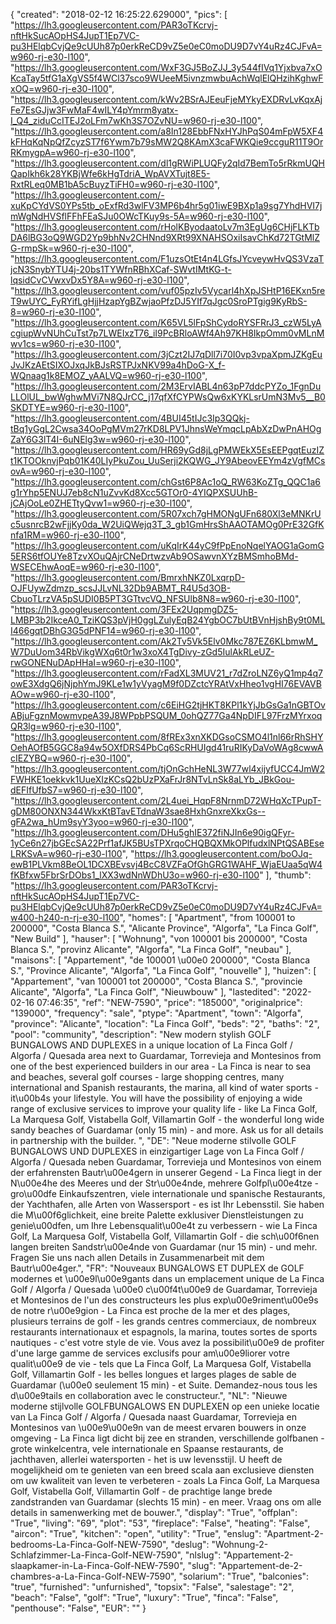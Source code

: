 {
"created": "2018-02-12 16:25:22.629000",
"pics": [
"https://lh3.googleusercontent.com/PAR3oTKcrvj-nftHkSucAOpHS4JupT1Ep7VC-pu3HElqbCvjQe9cUUh87p0erkReCD9vZ5e0eC0moDU9D7vY4uRz4CJFvA=w960-rj-e30-l100",
"https://lh3.googleusercontent.com/WxF3GJ5BoZJJ_3y544fIVq1Yjxbva7xOKcaTay5tfG1aXgVS5f4WCl37sco9WUeeM5ivnzmwbuAchWqlElQHzihKghwFxOQ=w960-rj-e30-l100",
"https://lh3.googleusercontent.com/kWv2BSrAJEeuFjeMYkyEXDRvLvKqxAjFe7EsGJjw3FwMaF4wILY4pYmrm8yatx-I_Q4_ziduCcITEJ2oLFm7wKh3S7OZvNU=w960-rj-e30-l100",
"https://lh3.googleusercontent.com/a8In128EbbFNxHYJhPqS04mFpW5XF4kFHqKqNpQfZcyzST7f6Ywm7b79sMW2Q8KAmX3caFWKQie9ccguR11T9OrRKmygpA=w960-rj-e30-l100",
"https://lh3.googleusercontent.com/dl1gRWiPLUQFy2qId7BemTo5rRkmUQHQapIkh6k28YKBjWfe6kHgTdriA_WpAVXTujt8E5-RxtRLeq0MB1bA5cBuyzTiFH0=w960-rj-e30-l100",
"https://lh3.googleusercontent.com/-xuKpCYdVS0YPs5tb_oExfRd3wlFV3MP6b4hr5g01iwE9BXp1a9sg7YhdHVI7jmWgNdHVSflFFhFEaSJu0OWcTKuy9s-5A=w960-rj-e30-l100",
"https://lh3.googleusercontent.com/rHolKByodaatoLv7m3EgUg6CHjFLKTbDA6lBG3oQ9WGD2Yp9bhNv2CHNnd9XRt99XNAHSOxiIsavChKd72TGtMlZG-rmpSk=w960-rj-e30-l100",
"https://lh3.googleusercontent.com/F1uzsOtEt4n4LGfsJYcveywHvQS3VzaTjcN3SnybYTU4j-20bs1TYWfnRBhXCaf-SWvtIMtKG-t-lqsidCvCVwxvDx5Y8A=w960-rj-e30-l100",
"https://lh3.googleusercontent.com/vuf05pzIv5Vycarl4hXpJSHtP16EKxn5reT9wUYC_FyRYifLgHjjHzapYgBZwjaoPfzDJ5YIf7qJgc0SroPTgig9KyRbS-8=w960-rj-e30-l100",
"https://lh3.googleusercontent.com/K65VL5lFpShCydoRYSFRrJ3_czW5LyAcgiupWvNUhCuTst7p7LWEIxzT76_iI9PcBRloAWf4Ah97KH8IkpOmm0vMLnMwv1cs=w960-rj-e30-l100",
"https://lh3.googleusercontent.com/3jCzt2IJ7qDll7i70I0vp3vpaXpmJZKgEuJvJKzAEtSIXOJxqJkBJsRSTPJxNKV99a4hDoG-X_f-WQnaag1k8EMOZ_yAALVQ=w960-rj-e30-l100",
"https://lh3.googleusercontent.com/2M3ErvIABL4n63pP7ddcPYZo_1FgnDuLLOlUL_bwWghwMVi7N8QJrCC_j17qfXfCYPWsQw6xKYKLsrUmN3Mv5__B0SKDTYE=w960-rj-e30-l100",
"https://lh3.googleusercontent.com/4BUI45tIJc3Ip3QQkj-tBq1yGgL2Cwsa34OoPgMVm27rKD8LPV1JhnsWeYmqcLpAbXzDwPnAHOgZaY6G3lT4I-6uNElg3w=w960-rj-e30-l100",
"https://lh3.googleusercontent.com/HR69yGd8jLgPMWEkX5EsEEPgqtEuzIZt1KTOOknvjPqb01K40LIyPkuZou_UuSerji2KQWG_JY9AbeovEEYm4zVgfMCsovA=w960-rj-e30-l100",
"https://lh3.googleusercontent.com/chGst6P8Ac1oQ_RW63KoZTg_QQC1a6g1rYhp5ENUJ7eb8cN1uZvvKd8Xcc5GTOr0-4YIQPXSUUhB-jCAjOoLe0ZHETtyQvw1=w960-rj-e30-l100",
"https://lh3.googleusercontent.com/5R07xch7gHMONgUFn680Xl3eMNKrUc5usnrcB2wFjjKy0da_W2UiQWejq3T_3_gb1GmHrsShAAOTAMOg0PrE32GfKnfa1RM=w960-rj-e30-l100",
"https://lh3.googleusercontent.com/uKqIrK44yC9fPpEnoNqelYAOG1aGomG5ERS6tfOUYe8TzvXOuQAjrCNeDrtwzvAb9OSawvnXYzBMSmhoBMd-WSECEhwAoqE=w960-rj-e30-l100",
"https://lh3.googleusercontent.com/BmrxhNKZ0LxqrpD-OJFUywZdmzp_scsJJLvNL32Db9ABMT_R4U5d3OB-CbuoTLrzVA5pSUDI0B5PT3GTtvcVQ_NFSUlb8N8=w960-rj-e30-l100",
"https://lh3.googleusercontent.com/3FEx2UqpmgDZ5-LMBP3b2IkceA0_TziKQS3pVjH0ggLZulyEqB24YgbOC7bUtBVnHjshBy9t0MLI466gqtDBhG3G5dPNF14=w960-rj-e30-l100",
"https://lh3.googleusercontent.com/Ak2Tv5Vk5Elv0Mkc787EZ6KLbmwM_W7DuUom34RbVikgWXq6t0r1w3xoX4TgDivy-zGd5IulAkRLeUZ-rwGONENuDApHHaI=w960-rj-e30-l100",
"https://lh3.googleusercontent.com/rFadXL3MUV21_r7dZroLNZ6yQ1mp4q7owE3XdgQ6jNjphYmJ9KLe1w1yVyagM9f0DZctcYRAtVxHheo1vgHI76EVAVBAOw=w960-rj-e30-l100",
"https://lh3.googleusercontent.com/c6EiHG2tjHKT8KPl1kYjJbGsGa1nGBTOvABjuFgznMowmvpeA39J8WPpbPSQUM_0ohQZ77Ga4NpDIFL97FrzMYrxoqQR3lg=w960-rj-e30-l100",
"https://lh3.googleusercontent.com/8fREx3xnXKDGsoCSMO4l1nl66rRhSHYOehAOfB5GGC8a94w5OXfDRS4PbCq6ScRHUIgd41ruRIKyDaVoWAg8cwwAcIEZYBQ=w960-rj-e30-l100",
"https://lh3.googleusercontent.com/tjOnGchHeNL3W77wl4xijyfUCC4JmW2FWHKE1oekkvk1UueXIzKCsQ2bUzPXaFrJr8NTvLnSk8aLYb_JBkGou-dEFIfUfbS7=w960-rj-e30-l100",
"https://lh3.googleusercontent.com/2L4uei_HqpF8NrnmD72WHqXcTPupT-gDM80ONXN344WkxKtBTavETdnaW3sae8HxhGnxreXkxGs--gFA2wa_hUm9syY3yoo=w960-rj-e30-l100",
"https://lh3.googleusercontent.com/DHu5ghIE372fiNJIn6e90igQFyr-1yCe6n27jbGEcSA22Prf1afJK5BUsTPXrqoCHQBQXMkOPlfudxlNPtQSABEseLRKSvA=w960-rj-e30-l100",
"https://lh3.googleusercontent.com/boOJq-ewB1PLVkm8BeOL1DCXBEvsvj4BcC8VZFaOfGhGRG1WAHF_WjaEUaa5qW4fKBfxw5FbrSrDObs1_lXX3wdNnWDhU3o=w960-rj-e30-l100"
],
"thumb": "https://lh3.googleusercontent.com/PAR3oTKcrvj-nftHkSucAOpHS4JupT1Ep7VC-pu3HElqbCvjQe9cUUh87p0erkReCD9vZ5e0eC0moDU9D7vY4uRz4CJFvA=w400-h240-n-rj-e30-l100",
"homes": [
"Apartment",
"from 100001 to 200000",
"Costa Blanca S.",
"Alicante Province",
"Algorfa",
"La Finca Golf",
"New Build"
],
"hauser": [
"Wohnung",
"von 100001 bis 200000",
"Costa Blanca S.",
"provinz Alicante",
"Algorfa",
"La Finca Golf",
"neubau"
],
"maisons": [
"Appartement",
"de 100001 \u00e0 200000",
"Costa Blanca S.",
"Province Alicante",
"Algorfa",
"La Finca Golf",
"nouvelle"
],
"huizen": [
"Appartement",
"van 100001 tot 200000",
"Costa Blanca S.",
"provincie Alicante",
"Algorfa",
"La Finca Golf",
"Nieuwbouw"
],
"lastedited": "2022-02-16 07:46:35",
"ref": "NEW-7590",
"price": "185000",
"originalprice": "139000",
"frequency": "sale",
"ptype": "Apartment",
"town": "Algorfa",
"province": "Alicante",
"location": "La Finca Golf",
"beds": "2",
"baths": "2",
"pool": "community",
"description": "New modern stylish GOLF BUNGALOWS AND DUPLEXES in a unique location of La Finca Golf / Algorfa / Quesada area next to Guardamar, Torrevieja and Montesinos from one of the best experienced builders in our area  - La Finca is near to sea and beaches, several golf courses - large shopping centres, many international and Spanish restaurants, the marina, all kind of water sports - it\u00b4s your lifestyle. You will have the possibility of enjoying a wide range of exclusive services to improve your quality life - like La Finca Golf, La Marquesa Golf, Vistabella Golf, Villamartin Golf - the wonderful long wide sandy beaches of Guardamar (only 15 min) - and more. Ask us for all details in partnership with the builder.   ",
"DE": "Neue moderne stilvolle GOLF BUNGALOWS UND DUPLEXES in einzigartiger Lage von La Finca Golf / Algorfa / Quesada neben Guardamar, Torrevieja und Montesinos von einem der erfahrensten Bautr\u00e4gern in unserer Gegend - La Finca liegt in der N\u00e4he des Meeres und der Str\u00e4nde, mehrere Golfpl\u00e4tze - gro\u00dfe Einkaufszentren, viele internationale und spanische Restaurants, der Yachthafen, alle Arten von Wassersport - es ist Ihr Lebensstil. Sie haben die M\u00f6glichkeit, eine breite Palette exklusiver Dienstleistungen zu genie\u00dfen, um Ihre Lebensqualit\u00e4t zu verbessern - wie La Finca Golf, La Marquesa Golf, Vistabella Golf, Villamartin Golf - die sch\u00f6nen langen breiten Sandstr\u00e4nde von Guardamar (nur 15 min) - und mehr. Fragen Sie uns nach allen Details in Zusammenarbeit mit dem Bautr\u00e4ger.",
"FR": "Nouveaux BUNGALOWS ET DUPLEX de GOLF modernes et \u00e9l\u00e9gants dans un emplacement unique de La Finca Golf / Algorfa / Quesada \u00e0 c\u00f4t\u00e9 de Guardamar, Torrevieja et Montesinos de l'un des constructeurs les plus exp\u00e9riment\u00e9s de notre r\u00e9gion - La Finca est proche de la mer et des plages, plusieurs terrains de golf - les grands centres commerciaux, de nombreux restaurants internationaux et espagnols, la marina, toutes sortes de sports nautiques - c'est votre style de vie. Vous avez la possibilit\u00e9 de profiter d'une large gamme de services exclusifs pour am\u00e9liorer votre qualit\u00e9 de vie - tels que La Finca Golf, La Marquesa Golf, Vistabella Golf, Villamartin Golf - les belles longues et larges plages de sable de Guardamar (\u00e0 seulement 15 min) - et Suite. Demandez-nous tous les d\u00e9tails en collaboration avec le constructeur.",
"NL": "Nieuwe moderne stijlvolle GOLFBUNGALOWS EN DUPLEXEN op een unieke locatie van La Finca Golf / Algorfa / Quesada naast Guardamar, Torrevieja en Montesinos van \u00e9\u00e9n van de meest ervaren bouwers in onze omgeving - La Finca ligt dicht bij zee en stranden, verschillende golfbanen - grote winkelcentra, vele internationale en Spaanse restaurants, de jachthaven, allerlei watersporten - het is uw levensstijl. U heeft de mogelijkheid om te genieten van een breed scala aan exclusieve diensten om uw kwaliteit van leven te verbeteren - zoals La Finca Golf, La Marquesa Golf, Vistabella Golf, Villamartin Golf - de prachtige lange brede zandstranden van Guardamar (slechts 15 min) - en meer. Vraag ons om alle details in samenwerking met de bouwer.",
"display": "True",
"offplan": "True",
"living": "69",
"plot": "53",
"fireplace": "False",
"heating": "False",
"aircon": "True",
"kitchen": "open",
"utility": "True",
"enslug": "Apartment-2-bedrooms-La-Finca-Golf-NEW-7590",
"deslug": "Wohnung-2-Schlafzimmer-La-Finca-Golf-NEW-7590",
"nlslug": "Appartement-2-slaapkamer-in-La-Finca-Golf-NEW-7590",
"slug": "Appartement-de-2-chambres-a-La-Finca-Golf-NEW-7590",
"solarium": "True",
"balconies": "true",
"furnished": "unfurnished",
"topsix": "False",
"salestage": "2",
"beach": "False",
"golf": "True",
"luxury": "True",
"finca": "False",
"penthouse": "False",
"EUR": ""
}